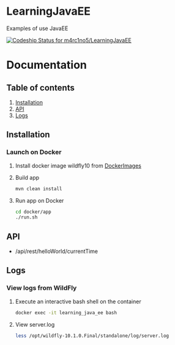 # LearningJavaEE
Examples of use JavaEE

[ ![Codeship Status for m4rc1no5/LearningJavaEE](https://app.codeship.com/projects/50813ba0-7df2-0134-15a5-5a094b81b9ee/status?branch=develop)](https://app.codeship.com/projects/181546)

Documentation
=============

Table of contents
-----------------

1. [Installation](#installation)
2. [API](#api)
3. [Logs](#logs)

<a name="installation"></a>

Installation
------------

### Launch on Docker ###

1. Install docker image wildfly10 from [DockerImages](https://github.com/m4rc1no5/DockerImages)
2. Build app
    
    ```bash
    mvn clean install
    ```
3. Run app on Docker
    
    ```bash
    cd docker/app
    ./run.sh
    ```

<a name="api"></a>

API
---

- /api/rest/helloWorld/currentTime

<a name="logs"></a>

Logs
-------------

### View logs from WildFly ###

1. Execute an interactive bash shell on the container
    
    ```bash
    docker exec -it learning_java_ee bash
    ```
2. View server.log
    
    ```bash
    less /opt/wildfly-10.1.0.Final/standalone/log/server.log
    ```